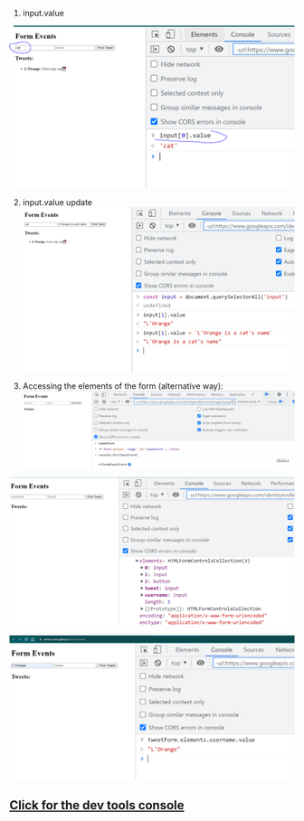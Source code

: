1) input.value

 
![dev tools console](./input-value.PNG)

2) input.value update
![dev tools console](./Capture2.PNG)

3) Accessing the elements of the form (alternative way):
![dev tools console](./Capture3.PNG)

![dev tools console](./Capture4.PNG)

![dev tools console](./Capture5.PNG)



## [Click for the dev tools console](https://verson-tech.github.io/FormEvents/)